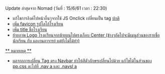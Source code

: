 
Update ล่าสุดจาก Nomad (วันที่ : 15/6/61 เวลา : 22:30)
- แก้ไขการลิงค์ไปหน้าอื่นๆจากใช้ JS Onclick เปลี่ยนเป็น tag <a href = ""> ปกติ
- เพิ่ม favicon รูปโลโก้โรงเรียน
- เพิ่ม title ชื่อโรงเรียน
- ย้ายภาพ Logo โรงเเรียนจากซ้ายบนไปตรงเกือบ Center (ข้างๆถัดไปจะมีเมนูส่วนของรายชื่อนักเรียน กับ ผลงานอาจารย์ แต่ยังไม่ได้ทำ)

** หมายเหตุ **
- ผลจากการเปลี่ยน Tag ตรง Navbar ทำให้สีตัวอักษรเปลี่ยนไปด้วย แก้ไขได้ในส่วนของ pp.css ละไปที่ .nav a และ .navsl a
